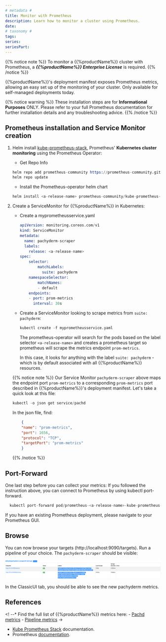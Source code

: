 ```yaml
---
# metadata # 
title: Monitor with Prometheus
description: Learn how to monitor a cluster using Prometheus. 
date: 
# taxonomy #
tags: 
series:
seriesPart:
--- 
```


{{% notice note %}}
To monitor a {{%productName%}} cluster
with Prometheus, a ***{{%productName%}} Enterprise License*** is required. 
{{% /notice %}}


{{%productName%}}'s deployment manifest exposes Prometheus metrics, 
allowing an easy set up of the monitoring of your cluster.
Only available for self-managed deployments today. 


{{% notice warning %}}
These installation steps are for **Informational Purposes** ONLY. 
Please refer to your full Prometheus documentation for further installation details and any troubleshooting advice.
{{% /notice %}}

## Prometheus installation and Service Monitor creation
1. Helm install [kube-prometheus-stack](https://github.com/prometheus-community/helm-charts/tree/main/charts/kube-prometheus-stack#kube-prometheus-stack),
Prometheus' **Kubernetes cluster monitoring** using the Prometheus Operator:

    - Get Repo Info
    ```s
    helm repo add prometheus-community https://prometheus-community.github.io/helm-charts
    helm repo update
    ```

    - Install the Prometheus-operator helm chart
    ```s
    helm install <a-release-name> prometheus-community/kube-prometheus-stack
    ```

1. Create a ServiceMonitor for {{%productName%}} in Kubernetes:
    - Create a myprometheusservice.yaml
        ```s
        apiVersion: monitoring.coreos.com/v1
        kind: ServiceMonitor
        metadata:
          name: pachyderm-scraper
          labels:
            release: <a-release-name>
        spec:
            selector:
                matchLabels:
                  suite: pachyderm
            namespaceSelector:
                matchNames:
                - default
            endpoints:
            - port: prom-metrics
              interval: 30s
        ```
    - Create a ServiceMonitor looking to scrape metrics from `suite: pachyderm`:
        ```s
        kubectl create -f myprometheusservice.yaml
        ```
        The prometheus-operator will search for the pods based on the label selector `<a-release-name>`
        and creates a prometheus target so prometheus will scrape the metrics endpoint `prom-metrics`.

        In this case, it looks for anything with the label `suite: pachyderm` -
        which is by default associated with all {{%productName%}} resources.

    {{% notice note %}}
    Our Service Monitor `pachyderm-scraper` above maps the endpoint port `prom-metrics`
    to a corresponding `prom-metrics` port described in {{%productName%}}'s deployment manifest.
    Let's take a quick look at this file:

    ```s
    kubectl -o json get service/pachd
    ```
    In the json file, find:

    ```json
        {
        "name": "prom-metrics",
        "port": 1656,
        "protocol": "TCP",
        "targetPort": "prom-metrics"
        }
    ```
    {{% /notice %}}
    
## Port-Forward
One last step before you can collect your metrics:
If you followed the instruction above, you can connect to Prometheus by using kubectl port-forward.

```s
  kubectl port-forward pod/prometheus-<a-release-name>-kube-prometheus-stack-prometheus-0 9090
```
If you have an existing Prometheus deployment, please navigate to your Prometheus GUI.

## Browse
You can now browse your targets (http://localhost:9090/targets).
Run a pipeline of your choice. The `pachyderm-scraper` should be visible:

![pachyderm scraper target](./img/prometheus_target_pachyderm_scaper.png)

In the ClassicUI tab, you should be able to see the new pachyderm metrics.

## References
<! --* Find the full list of {{%productName%}} metrics here:
    - [Pachd metrics](./pachd-metrics)
    - [Pipeline metrics](./job-metrics) ->
* [Kube Prometheus Stack](https://github.com/prometheus-community/helm-charts/tree/main/charts/kube-prometheus-stack) documentation.
* Prometheus [documentation](https://prometheus.io/docs/introduction/overview/).
